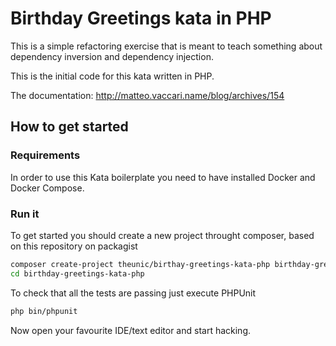 # Birthday Greetings kata in PHP

This is a simple refactoring exercise that is meant to teach something about dependency inversion and dependency injection.

This is the initial code for this kata written in PHP.

The documentation: http://matteo.vaccari.name/blog/archives/154

## How to get started

### Requirements

In order to use this Kata boilerplate you need to have installed Docker and Docker Compose.

### Run it

To get started you should create a new project throught composer, based on this repository on packagist

```bash
composer create-project theunic/birthay-greetings-kata-php birthday-greetings-kata-php
cd birthday-greetings-kata-php
```

To check that all the tests are passing just execute PHPUnit

```bash
php bin/phpunit
```

Now open your favourite IDE/text editor and start hacking.
